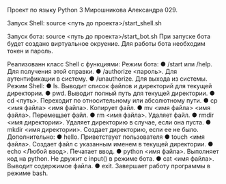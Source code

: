 Проект по языку Python 3 Мирошникова Александра 029.

Запуск Shell: source <путь до проекта>/start_shell.sh

Запуск бота: source <путь до проекта>/start_bot.sh
При запуске бота будет создано виртуальное окруение.
Для работы бота необходим токен и пароль.

Реализованн класс Shell с функциями:
    Режим бота:
    ● /start или /help. Для получения этой справки.
    ● /authorize <пароль>. Для аутентификации в систему.
    ● /unauthorize. Для выхода из системы.
    Режим Shell:
    ● ls. Выводит список файлов и директорий для текущей директории.
    ● pwd. Выводит полный путь для текущей директории.
    ● cd <путь>. Переходит по относительному или абсолютному пути.
    ● cp <имя файла> <имя файла>. Копирует файл.
    ● mv <имя файла> <имя файла>. Перемещает файл.
    ● rm <имя файла>. Удаляет файл.
    ● rmdir <имя директории>. Удаляет директорию в случае, если она пуста.
    ● mkdir <имя директории>. Создает директорию, если ее не было.
    Дополнительно:
    ● hello. Приветствует пользователя
    ● touch <имя файла>. Создает файл с указанным именем в текущей директории.
    ● echo <Любой ввод>. Печатает ввод.
    ● python <имя файла>. Выполняет код на python. Не дружит с input() в режиме бота.
    ● cat <имя файла>. Выводит содержимое файла.
    ● exit. Завершает работу программы в режиме bash.
    

